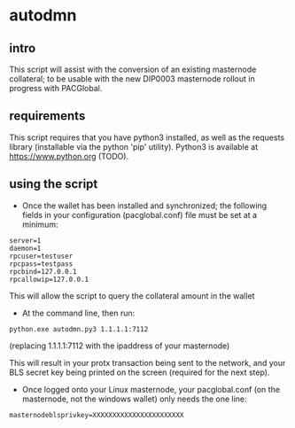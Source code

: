 # autodmn


## intro

This script will assist with the conversion of an existing masternode collateral; to be usable with the new DIP0003 masternode rollout in progress with PACGlobal.



## requirements

This script requires that you have python3 installed, as well as the requests library (installable via the python 'pip' utility).
Python3 is available at https://www.python.org (TODO).



## using the script


* Once the wallet has been installed and synchronized; the following fields in your configuration (pacglobal.conf) file must be set at a minimum:

```
server=1
daemon=1
rpcuser=testuser
rpcpass=testpass
rpcbind=127.0.0.1
rpcallowip=127.0.0.1
```

This will allow the script to query the collateral amount in the wallet



* At the command line, then run:

```
python.exe autodmn.py3 1.1.1.1:7112
````

(replacing 1.1.1.1:7112 with the ipaddress of your masternode)

This will result in your protx transaction being sent to the network, and your BLS secret key being printed on the screen (required for the next step).




* Once logged onto your Linux masternode, your pacglobal.conf (on the masternode, not the windows wallet) only needs the one line:

```
masternodeblsprivkey=XXXXXXXXXXXXXXXXXXXXXXX
```


